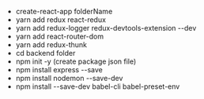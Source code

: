 - create-react-app folderName
- yarn add redux react-redux
- yarn add redux-logger redux-devtools-extension --dev
- yarn add react-router-dom
- yarn add redux-thunk
- cd backend folder
- npm init -y (create package json file)
- npm install express --save
- npm install nodemon --save-dev
- npm install --save-dev babel-cli babel-preset-env
